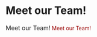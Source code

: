 # Meet our Team!
<html>
<head>
    <title>Meet our Team!</title>
    <font size=3>Meet our Team!</font>
    <font color="#990000">Meet our Team!</font>
</head>
<body>
  <size>
</body>
</html>
